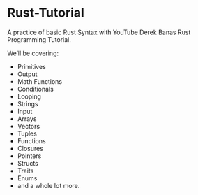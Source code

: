# Rust-Tutorial
A practice of basic Rust Syntax with YouTube Derek Banas Rust Programming Tutorial.

We’ll be covering:
- Primitives
- Output
- Math Functions
- Conditionals
- Looping
- Strings
- Input
- Arrays
- Vectors
- Tuples
- Functions
- Closures
- Pointers
- Structs
- Traits
- Enums
- and a whole lot more.
